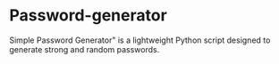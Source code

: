 # Password-generator
Simple Password Generator" is a lightweight Python script designed to generate strong and random passwords. 
